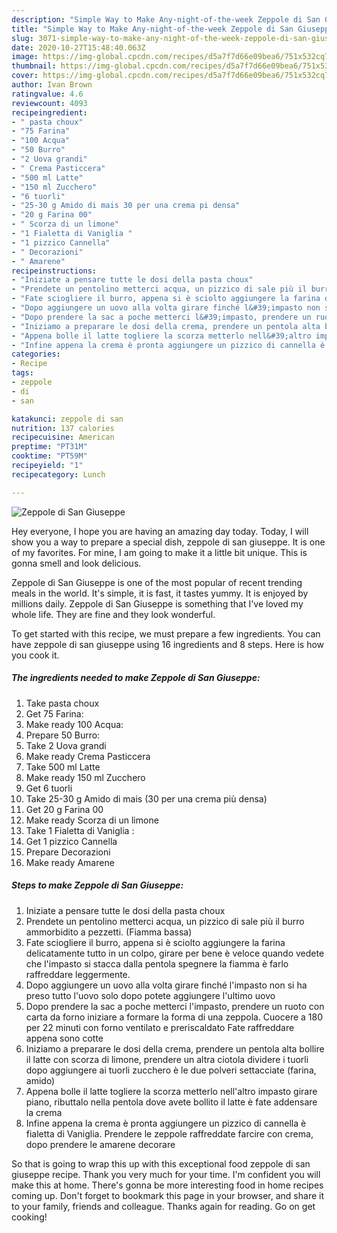 ```yaml
---
description: "Simple Way to Make Any-night-of-the-week Zeppole di San Giuseppe"
title: "Simple Way to Make Any-night-of-the-week Zeppole di San Giuseppe"
slug: 3071-simple-way-to-make-any-night-of-the-week-zeppole-di-san-giuseppe
date: 2020-10-27T15:48:40.063Z
image: https://img-global.cpcdn.com/recipes/d5a7f7d66e09bea6/751x532cq70/zeppole-di-san-giuseppe-recipe-main-photo.jpg
thumbnail: https://img-global.cpcdn.com/recipes/d5a7f7d66e09bea6/751x532cq70/zeppole-di-san-giuseppe-recipe-main-photo.jpg
cover: https://img-global.cpcdn.com/recipes/d5a7f7d66e09bea6/751x532cq70/zeppole-di-san-giuseppe-recipe-main-photo.jpg
author: Ivan Brown
ratingvalue: 4.6
reviewcount: 4093
recipeingredient:
- " pasta choux"
- "75 Farina"
- "100 Acqua"
- "50 Burro"
- "2 Uova grandi"
- " Crema Pasticcera"
- "500 ml Latte"
- "150 ml Zucchero"
- "6 tuorli"
- "25-30 g Amido di mais 30 per una crema pi densa"
- "20 g Farina 00"
- " Scorza di un limone"
- "1 Fialetta di Vaniglia "
- "1 pizzico Cannella"
- " Decorazioni"
- " Amarene"
recipeinstructions:
- "Iniziate a pensare tutte le dosi della pasta choux"
- "Prendete un pentolino metterci acqua, un pizzico di sale più il burro ammorbidito a pezzetti. (Fiamma bassa)"
- "Fate sciogliere il burro, appena si è sciolto aggiungere la farina delicatamente tutto in un colpo, girare per bene è veloce quando vedete che l&#39;impasto si stacca dalla pentola spegnere la fiamma è farlo raffreddare leggermente."
- "Dopo aggiungere un uovo alla volta girare finché l&#39;impasto non si ha preso tutto l&#39;uovo solo dopo potete aggiungere l&#39;ultimo uovo"
- "Dopo prendere la sac a poche metterci l&#39;impasto, prendere un ruoto con carta da forno iniziare a formare la forma di una zeppola. Cuocere a 180 per 22 minuti con forno ventilato e preriscaldato Fate raffreddare appena sono cotte"
- "Iniziamo a preparare le dosi della crema, prendere un pentola alta bollire il latte con scorza di limone, prendere un altra ciotola dividere i tuorli dopo aggiungere ai tuorli zucchero è le due polveri settacciate (farina, amido)"
- "Appena bolle il latte togliere la scorza metterlo nell&#39;altro impasto girare piano, ributtalo nella pentola dove avete bollito il latte è fate addensare la crema"
- "Infine appena la crema è pronta aggiungere un pizzico di cannella è fialetta di Vaniglia. Prendere le zeppole raffreddate farcire con crema, dopo prendere le amarene decorare"
categories:
- Recipe
tags:
- zeppole
- di
- san

katakunci: zeppole di san 
nutrition: 137 calories
recipecuisine: American
preptime: "PT31M"
cooktime: "PT59M"
recipeyield: "1"
recipecategory: Lunch

---
```



![Zeppole di San Giuseppe](https://img-global.cpcdn.com/recipes/d5a7f7d66e09bea6/751x532cq70/zeppole-di-san-giuseppe-recipe-main-photo.jpg)

Hey everyone, I hope you are having an amazing day today. Today, I will show you a way to prepare a special dish, zeppole di san giuseppe. It is one of my favorites. For mine, I am going to make it a little bit unique. This is gonna smell and look delicious.



Zeppole di San Giuseppe is one of the most popular of recent trending meals in the world. It's simple, it is fast, it tastes yummy. It is enjoyed by millions daily. Zeppole di San Giuseppe is something that I've loved my whole life. They are fine and they look wonderful.


To get started with this recipe, we must prepare a few ingredients. You can have zeppole di san giuseppe using 16 ingredients and 8 steps. Here is how you cook it.

<!--inarticleads1-->

##### The ingredients needed to make Zeppole di San Giuseppe:

1. Take  pasta choux
1. Get 75 Farina:
1. Make ready 100 Acqua:
1. Prepare 50 Burro:
1. Take 2 Uova grandi
1. Make ready  Crema Pasticcera
1. Take 500 ml Latte
1. Make ready 150 ml Zucchero
1. Get 6 tuorli
1. Take 25-30 g Amido di mais (30 per una crema più densa)
1. Get 20 g Farina 00
1. Make ready  Scorza di un limone
1. Take 1 Fialetta di Vaniglia :
1. Get 1 pizzico Cannella
1. Prepare  Decorazioni
1. Make ready  Amarene




<!--inarticleads2-->

##### Steps to make Zeppole di San Giuseppe:

1. Iniziate a pensare tutte le dosi della pasta choux
1. Prendete un pentolino metterci acqua, un pizzico di sale più il burro ammorbidito a pezzetti. (Fiamma bassa)
1. Fate sciogliere il burro, appena si è sciolto aggiungere la farina delicatamente tutto in un colpo, girare per bene è veloce quando vedete che l&#39;impasto si stacca dalla pentola spegnere la fiamma è farlo raffreddare leggermente.
1. Dopo aggiungere un uovo alla volta girare finché l&#39;impasto non si ha preso tutto l&#39;uovo solo dopo potete aggiungere l&#39;ultimo uovo
1. Dopo prendere la sac a poche metterci l&#39;impasto, prendere un ruoto con carta da forno iniziare a formare la forma di una zeppola. Cuocere a 180 per 22 minuti con forno ventilato e preriscaldato Fate raffreddare appena sono cotte
1. Iniziamo a preparare le dosi della crema, prendere un pentola alta bollire il latte con scorza di limone, prendere un altra ciotola dividere i tuorli dopo aggiungere ai tuorli zucchero è le due polveri settacciate (farina, amido)
1. Appena bolle il latte togliere la scorza metterlo nell&#39;altro impasto girare piano, ributtalo nella pentola dove avete bollito il latte è fate addensare la crema
1. Infine appena la crema è pronta aggiungere un pizzico di cannella è fialetta di Vaniglia. Prendere le zeppole raffreddate farcire con crema, dopo prendere le amarene decorare




So that is going to wrap this up with this exceptional food zeppole di san giuseppe recipe. Thank you very much for your time. I'm confident you will make this at home. There's gonna be more interesting food in home recipes coming up. Don't forget to bookmark this page in your browser, and share it to your family, friends and colleague. Thanks again for reading. Go on get cooking!

